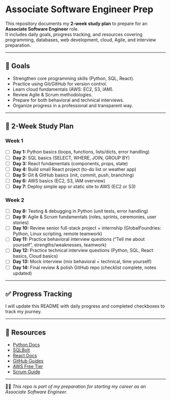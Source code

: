 # Associate Software Engineer Prep

This repository documents my **2-week study plan** to prepare for an **Associate Software Engineer** role.  
It includes daily goals, progress tracking, and resources covering programming, databases, web development, cloud, Agile, and interview preparation.  

---

## 🎯 Goals
- Strengthen core programming skills (Python, SQL, React).  
- Practice using Git/GitHub for version control.  
- Learn cloud fundamentals (AWS: EC2, S3, IAM).  
- Review Agile & Scrum methodologies.  
- Prepare for both behavioral and technical interviews.  
- Organize progress in a professional and transparent way.  

---

## 📅 2-Week Study Plan

### Week 1
- [ ] **Day 1:** Python basics (loops, functions, lists/dicts, error handling)  
- [ ] **Day 2:** SQL basics (SELECT, WHERE, JOIN, GROUP BY)  
- [ ] **Day 3:** React fundamentals (components, props, state)  
- [ ] **Day 4:** Build small React project (to-do list or weather app)  
- [ ] **Day 5:** Git & GitHub basics (init, commit, push, branching)  
- [ ] **Day 6:** AWS basics (EC2, S3, IAM overview)  
- [ ] **Day 7:** Deploy simple app or static site to AWS (EC2 or S3)  

### Week 2
- [ ] **Day 8:** Testing & debugging in Python (unit tests, error handling)  
- [ ] **Day 9:** Agile & Scrum fundamentals (roles, sprints, ceremonies, user stories)  
- [ ] **Day 10:** Review senior full-stack project + internship (GlobalFoundries: Python, Linux scripting, remote teamwork)  
- [ ] **Day 11:** Practice behavioral interview questions (“Tell me about yourself”, strengths/weaknesses, teamwork)  
- [ ] **Day 12:** Practice technical interview questions (Python, SQL, React basics, Cloud basics)  
- [ ] **Day 13:** Mock interview (mix behavioral + technical, time yourself)  
- [ ] **Day 14:** Final review & polish GitHub repo (checklist complete, notes updated)  

---

## ✅ Progress Tracking
I will update this README with daily progress and completed checkboxes to track my journey.  

---

## 🔗 Resources
- [Python Docs](https://docs.python.org/3/)  
- [SQLBolt](https://sqlbolt.com/)  
- [React Docs](https://react.dev/)  
- [GitHub Guides](https://guides.github.com/)  
- [AWS Free Tier](https://aws.amazon.com/free/)  
- [Scrum Guide](https://scrumguides.org/)  

---

👩‍💻 *This repo is part of my preparation for starting my career as an Associate Software Engineer.*  
